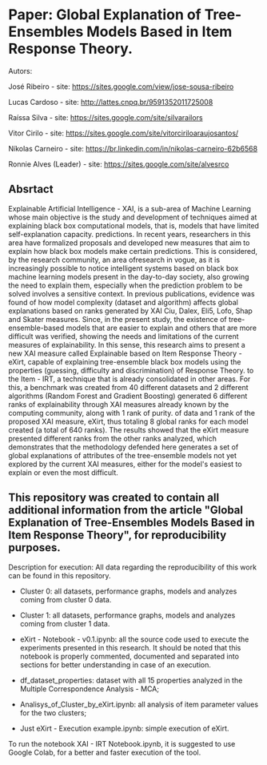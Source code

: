 # Paper: Global Explanation of Tree-Ensembles Models Based in Item Response Theory.

Autors: 

José Ribeiro - site: https://sites.google.com/view/jose-sousa-ribeiro

Lucas Cardoso - site: http://lattes.cnpq.br/9591352011725008

Raíssa Silva - site: https://sites.google.com/site/silvarailors

Vitor Cirilo - site: https://sites.google.com/site/vitorciriloaraujosantos/

Níkolas Carneiro - site: https://br.linkedin.com/in/nikolas-carneiro-62b6568

Ronnie Alves (Leader) - site: https://sites.google.com/site/alvesrco

## Absrtact

Explainable Artificial Intelligence - XAI, is a sub-area of ​​Machine Learning whose main objective is the study and development of techniques aimed at explaining black box computational models, that is, models that have limited self-explanation capacity. predictions. In recent years, researchers in this area have formalized proposals and developed new measures that aim to explain how black box models make certain predictions. This is considered, by the research community, an area of ​​research in vogue, as it is increasingly possible to notice intelligent systems based on black box machine learning models present in the day-to-day society, also growing the need to explain them, especially when the prediction problem to be solved involves a sensitive context. In previous publications, evidence was found of how model complexity (dataset and algorithm) affects global explanations based on ranks generated by XAI Ciu, Dalex, Eli5, Lofo, Shap and Skater measures. Since, in the present study, the existence of tree-ensemble-based models that are easier to explain and others that are more difficult was verified, showing the needs and limitations of the current measures of explainability. In this sense, this research aims to present a new XAI measure called Explainable based on Item Response Theory - eXirt, capable of explaining tree-ensemble black box models using the properties (guessing, difficulty and discrimination) of Response Theory. to the Item - IRT, a technique that is already consolidated in other areas. For this, a benchmark was created from 40 different datasets and 2 different algorithms (Random Forest and Gradient Boosting) generated 6 different ranks of explainability through XAI measures already known by the computing community, along with 1 rank of purity. of data and 1 rank of the proposed XAI measure, eXirt, thus totaling 8 global ranks for each model created (a total of 640 ranks). The results showed that the eXirt measure presented different ranks from the other ranks analyzed, which demonstrates that the methodology defended here generates a set of global explanations of attributes of the tree-ensemble models not yet explored by the current XAI measures, either for the model's easiest to explain or even the most difficult.

## This repository was created to contain all additional information from the article "Global Explanation of Tree-Ensembles Models Based in Item Response Theory", for reproducibility purposes.

Description for execution:
All data regarding the reproducibility of this work can be found in this repository.

  - Cluster 0: all datasets, performance graphs, models and analyzes coming from cluster 0 data.

  - Cluster 1: all datasets, performance graphs, models and analyzes coming from cluster 1 data.

  - eXirt - Notebook - v0.1.ipynb: all the source code used to execute the experiments presented in this research. It should be noted that this notebook is properly commented, documented and separated into sections for better understanding in case of an execution.

  - df_dataset_properties: dataset with all 15 properties analyzed in the Multiple Correspondence Analysis - MCA;
  
  - Analisys_of_Cluster_by_eXirt.ipynb: all analysis of item parameter values for the two clusters;
  
  - Just eXirt - Execution example.ipynb: simple execution of eXirt.

To run the notebook XAI - IRT Notebook.ipynb, it is suggested to use Google Colab, for a better and faster execution of the tool.
